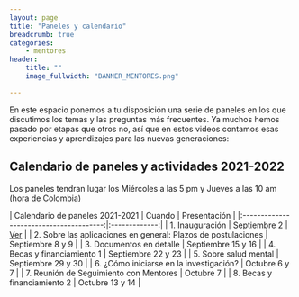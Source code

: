 ```yaml
---
layout: page
title: "Paneles y calendario"
breadcrumb: true
categories:
    - mentores
header:
    title: ""
    image_fullwidth: "BANNER_MENTORES.png"

---
```


En este espacio ponemos a tu disposición una serie de paneles en los que discutimos los temas y las
preguntas más frecuentes. Ya muchos hemos pasado por etapas que otros no, así que en estos videos
contamos esas experiencias y aprendizajes para las nuevas generaciones:

## Calendario de paneles y actividades 2021-2022

Los paneles tendran lugar los Miércoles a las 5 pm y Jueves a las 10 am (hora de Colombia)


|      Calendario de paneles 2021-2021    |   Cuando    | Presentación |
|:---------------------------------------:|:-------------:|
| 1. Inauguración            | Septiembre 2  | [Ver](https://recastronomia.github.io/docs/Inauguracion_Mentores_2021.pdf)  |
| 2. Sobre las aplicaciones en general: Plazos de postulaciones    | Septiembre 8 y 9 |
| 3. Documentos en detalle                     | Septiembre 15 y 16 |
| 4. Becas y financiamiento 1               | Septiembre 22 y 23 |
| 5. Sobre salud mental                | Septiembre 29 y 30 |
| 6. ¿Cómo iniciarse en la investigación?     | Octubre 6 y 7     |
| 7. Reunión de Seguimiento con Mentores  | Octubre 7    |
| 8.  Becas y financiamiento 2               | Octubre 13 y 14   |